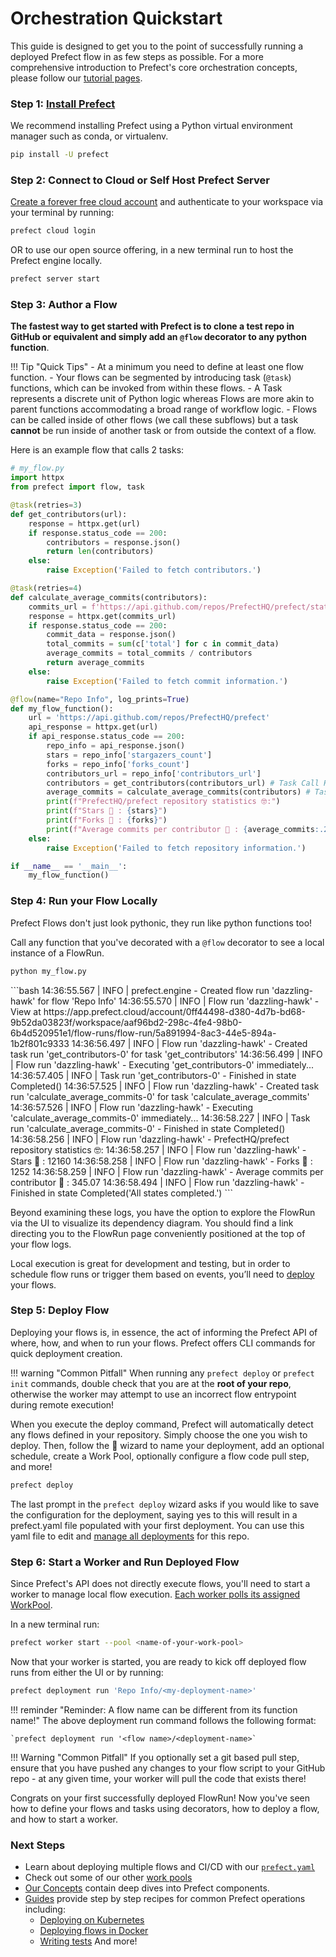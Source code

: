 # Orchestration Quickstart

This guide is designed to get you to the point of successfully running a deployed Prefect flow in as few steps as possible. For a more comprehensive introduction to Prefect's core orchestration concepts, please follow our [tutorial pages](/tutorial/index/).

### Step 1: [Install Prefect](/getting-started/installation/)

We recommend installing Prefect using a Python virtual environment manager such as conda, or virtualenv.

```bash 
pip install -U prefect
```
### Step 2: Connect to Cloud or Self Host Prefect Server
[Create a forever free cloud account](/cloud/cloud-quickstart) and authenticate to your workspace via your terminal by running:
```bash
prefect cloud login
```
OR to use our open source offering, in a new terminal run to host the Prefect engine locally.
```bash
prefect server start
```

### Step 3: Author a Flow
**The fastest way to get started with Prefect is to clone a test repo in GitHub or equivalent and simply add an `@flow` decorator to any python function**.

!!! Tip "Quick Tips"
    - At a minimum you need to define at least one flow function.
    - Your flows can be segmented by introducing task (`@task`) functions, which can be invoked from within these flows.
    - A Task represents a discrete unit of Python logic whereas Flows are more akin to parent functions accommodating a broad range of workflow logic.
    - Flows can be called inside of other flows (we call these subflows) but a task **cannot** be run inside of another task or from outside the context of a flow.

Here is an example flow that calls 2 tasks:

```python
# my_flow.py
import httpx
from prefect import flow, task

@task(retries=3)
def get_contributors(url):
    response = httpx.get(url)
    if response.status_code == 200:
        contributors = response.json()
        return len(contributors)
    else:
        raise Exception('Failed to fetch contributors.')

@task(retries=4)
def calculate_average_commits(contributors):
    commits_url = f'https://api.github.com/repos/PrefectHQ/prefect/stats/contributors'
    response = httpx.get(commits_url)
    if response.status_code == 200:
        commit_data = response.json()
        total_commits = sum(c['total'] for c in commit_data)
        average_commits = total_commits / contributors
        return average_commits
    else:
        raise Exception('Failed to fetch commit information.')

@flow(name="Repo Info", log_prints=True)
def my_flow_function():
    url = 'https://api.github.com/repos/PrefectHQ/prefect'
    api_response = httpx.get(url)
    if api_response.status_code == 200:
        repo_info = api_response.json()
        stars = repo_info['stargazers_count']
        forks = repo_info['forks_count']
        contributors_url = repo_info['contributors_url']
        contributors = get_contributors(contributors_url) # Task Call Here
        average_commits = calculate_average_commits(contributors) # Task Call Here
        print(f"PrefectHQ/prefect repository statistics 🤓:")
        print(f"Stars 🌠 : {stars}")
        print(f"Forks 🍴 : {forks}")
        print(f"Average commits per contributor 💌 : {average_commits:.2f}")
    else:
        raise Exception('Failed to fetch repository information.')

if __name__ == '__main__':
    my_flow_function()
```

### Step 4: Run your Flow Locally
Prefect Flows don't just look pythonic, they run like python functions too! 

Call any function that you've decorated with a `@flow` decorator to see a local instance of a FlowRun.

```bash
python my_flow.py
``` 

<div class="terminal">
```bash
14:36:55.567 | INFO    | prefect.engine - Created flow run 'dazzling-hawk' for flow 'Repo Info'
14:36:55.570 | INFO    | Flow run 'dazzling-hawk' - View at https://app.prefect.cloud/account/0ff44498-d380-4d7b-bd68-9b52da03823f/workspace/aaf96bd2-298c-4fe4-98b0-6b4d520951e1/flow-runs/flow-run/5a891994-8ac3-44e5-894a-1b2f801c9333
14:36:56.497 | INFO    | Flow run 'dazzling-hawk' - Created task run 'get_contributors-0' for task 'get_contributors'
14:36:56.499 | INFO    | Flow run 'dazzling-hawk' - Executing 'get_contributors-0' immediately...
14:36:57.405 | INFO    | Task run 'get_contributors-0' - Finished in state Completed()
14:36:57.525 | INFO    | Flow run 'dazzling-hawk' - Created task run 'calculate_average_commits-0' for task 'calculate_average_commits'
14:36:57.526 | INFO    | Flow run 'dazzling-hawk' - Executing 'calculate_average_commits-0' immediately...
14:36:58.227 | INFO    | Task run 'calculate_average_commits-0' - Finished in state Completed()
14:36:58.256 | INFO    | Flow run 'dazzling-hawk' - PrefectHQ/prefect repository statistics 🤓:
14:36:58.257 | INFO    | Flow run 'dazzling-hawk' - Stars 🌠 : 12160
14:36:58.258 | INFO    | Flow run 'dazzling-hawk' - Forks 🍴 : 1252
14:36:58.259 | INFO    | Flow run 'dazzling-hawk' - Average commits per contributor 💌 : 345.07
14:36:58.494 | INFO    | Flow run 'dazzling-hawk' - Finished in state Completed('All states completed.')
```
</div>


Beyond examining these logs, you have the option to explore the FlowRun via the UI to visualize its dependency diagram. You should find a link directing you to the FlowRun page conveniently positioned at the top of your flow logs.

Local execution is great for development and testing, but in order to schedule flow runs or trigger them based on events, you’ll need to [deploy](/tutorial/deployments/) your flows.


### Step 5: Deploy Flow

Deploying your flows is, in essence, the act of informing the Prefect API of where, how, and when to run your flows. Prefect offers CLI commands for quick deployment creation.

!!! warning "Common Pitfall"
    When running any `prefect deploy` or `prefect init` commands, double check that you are at the **root of your repo**, otherwise the worker may attempt to use an incorrect flow entrypoint during remote execution!

When you execute the deploy command, Prefect will automatically detect any flows defined in your repository. Simply choose the one you wish to deploy. Then, follow the 🧙 wizard to name your deployment, add an optional schedule, create a Work Pool, optionally configure a flow code pull step, and more!

```bash
prefect deploy
```
The last prompt in the `prefect deploy` wizard asks if you would like to save the configuration for the deployment, saying yes to this will result in a prefect.yaml file populated with your first deployment. You can use this yaml file to edit and [manage all deployments](/concepts/deployments-ux/) for this repo.

### Step 6: Start a Worker and Run Deployed Flow

Since Prefect's API does not directly execute flows, you'll need to start a worker to manage local flow execution. [Each worker polls its assigned WorkPool](https://docs.prefect.io/2.10.18/tutorial/deployments/#why-work-pools-and-workers).

In a new terminal run:
```bash
prefect worker start --pool <name-of-your-work-pool>
```

Now that your worker is started, you are ready to kick off deployed flow runs from either the UI or by running:

```bash
prefect deployment run 'Repo Info/<my-deployment-name>'
```

!!! reminder "Reminder: A flow name can be different from its function name!"
    The above deployment run command follows the following format:
    
    `prefect deployment run '<flow name>/<deployment-name>`

!!! Warning "Common Pitfall"
    If you optionally set a git based pull step, ensure that you have pushed any changes to your flow script to your GitHub repo - at any given time, your worker will pull the code that exists there!

Congrats on your first successfully deployed FlowRun! Now you've seen how to define your flows and tasks using decorators, how to deploy a flow, and how to start a worker.

### Next Steps

- Learn about deploying multiple flows and CI/CD with our [`prefect.yaml`](/concepts/projects/#the-prefect-yaml-file)
- Check out some of our other [work pools](/concepts/work-pools/)
- [Our Concepts](/concepts/) contain deep dives into Prefect components.
- [Guides](/guides/) provide step by step recipes for common Prefect operations including:
    - [Deploying on Kubernetes](/guides/deployment/helm-worker/)
    - [Deploying flows in Docker](/guides/deployment/docker/)
    - [Writing tests](/guides/testing)
And more!